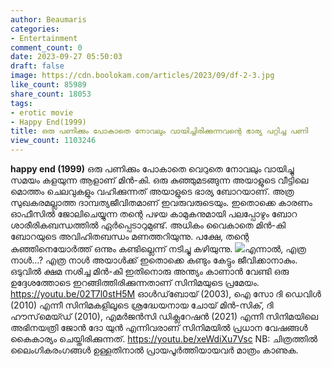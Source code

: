 ```yaml
---
author: Beaumaris
categories:
- Entertainment
comment_count: 0
date: 2023-09-27 05:50:03
draft: false
image: https://cdn.boolokam.com/articles/2023/09/df-2-3.jpg
like_count: 85989
share_count: 18053
tags:
- erotic movie
- Happy End(1999)
title: ഒരു പണിക്കും പോകാതെ നോവലും വായിച്ചിരിക്കുന്നവന്റെ ഭാര്യ പറ്റിച്ച പണി
view_count: 1103246
---
```


**happy end (1999)** ഒരു പണിക്കും പോകാതെ വെറുതെ നോവലും വായിച്ചു സമയം കളയുന്ന ആളാണ് മിൻ-കി. ഒരു കുഞ്ഞുമടങ്ങുന്ന അയാളുടെ വീട്ടിലെ മൊത്തം ചെലവുകളും വഹിക്കുന്നത് അയാളുടെ ഭാര്യ ബോറയാണ്. അത്ര സുഖകരമല്ലാത്ത ദാമ്പത്യജീവിതമാണ് ഇവരുവരുടെയും. ഇതൊക്കെ കാരണം ഓഫീസിൽ ജോലിചെയ്യുന്ന തന്റെ പഴയ കാമുകനുമായി പലപ്പോഴും ബോറ ശാരീരികബന്ധത്തിൽ ഏർപ്പെടാറുമുണ്ട്. അധികം വൈകാതെ മിൻ-കി ബോറയുടെ അവിഹിതബന്ധം മണത്തറിയുന്നു. പക്ഷേ, തന്റെ കുഞ്ഞിനെയോർത്ത് ഒന്നും കണ്ടില്ലെന്ന് നടിച്ചു കഴിയുന്നു. ![](https://cdn.boolokam.com/articles/2023/09/df-2-3.jpg)എന്നാൽ, എത്ര നാൾ…? എത്ര നാൾ അയാൾക്ക് ഇതൊക്കെ കണ്ടും കേട്ടും ജീവിക്കാനാകും. ഒടുവിൽ ക്ഷമ നശിച്ച മിൻ-കി ഇതിനൊരു അന്ത്യം കാണാൻ വേണ്ടി ഒരു ഉദ്ദേശത്തോടെ ഇറങ്ങിത്തിരിക്കുന്നതാണ് സിനിമയുടെ പ്രമേയം. https://youtu.be/02T7l0stH5M ഓൾഡ്‌ബോയ്‌ (2003), ഐ സോ ദി ഡെവിൾ (2010) എന്നീ സിനിമകളിലൂടെ ശ്രദ്ധേയനായ ചോയ് മിൻ-സിക്, ദി ഹൗസ്‌മെയ്ഡ് (2010), എമർജൻസി ഡിക്ലറേഷൻ (2021) എന്നീ സിനിമയിലെ അഭിനയത്രി ജോൻ ദോ യുൻ എന്നിവരാണ് സിനിമയിൽ പ്രധാന വേഷങ്ങൾ കൈകാര്യം ചെയ്തിരിക്കുന്നത്. https://youtu.be/xeWdiXu7Vsc NB: ചിത്രത്തിൽ ലൈംഗികരംഗങ്ങൾ ഉള്ളതിനാൽ പ്രായപൂർത്തിയായവർ മാത്രം കാണുക.